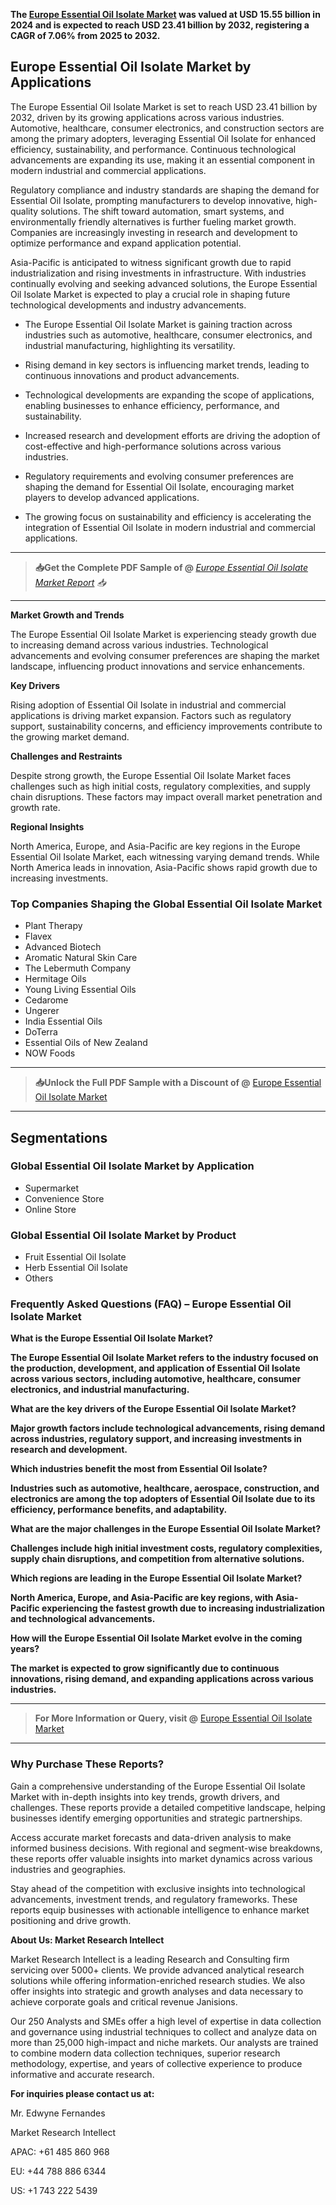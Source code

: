 <p><strong>The <a href="https://www.marketresearchintellect.com/download-sample/?rid=464896&amp;utm_source=Pulse-April-Europe&amp;utm_medium=852">Europe Essential Oil Isolate Market</a> was valued at USD 15.55 billion in 2024 and is expected to reach USD 23.41 billion by 2032, registering a CAGR of 7.06% from 2025 to 2032.</strong></p><h2>Europe Essential Oil Isolate Market by Applications&nbsp;</h2><p><p>The Europe Essential Oil Isolate Market is set to reach USD 23.41 billion by 2032, driven by its growing applications across various industries. Automotive, healthcare, consumer electronics, and construction sectors are among the primary adopters, leveraging Essential Oil Isolate for enhanced efficiency, sustainability, and performance. Continuous technological advancements are expanding its use, making it an essential component in modern industrial and commercial applications.</p><p>Regulatory compliance and industry standards are shaping the demand for Essential Oil Isolate, prompting manufacturers to develop innovative, high-quality solutions. The shift toward automation, smart systems, and environmentally friendly alternatives is further fueling market growth. Companies are increasingly investing in research and development to optimize performance and expand application potential.</p><p>Asia-Pacific is anticipated to witness significant growth due to rapid industrialization and rising investments in infrastructure. With industries continually evolving and seeking advanced solutions, the Europe Essential Oil Isolate Market is expected to play a crucial role in shaping future technological developments and industry advancements.</p></p><ul><li><p>The Europe Essential Oil Isolate Market is gaining traction across industries such as automotive, healthcare, consumer electronics, and industrial manufacturing, highlighting its versatility.</p></li><li><p>Rising demand in key sectors is influencing market trends, leading to continuous innovations and product advancements.</p></li><li><p>Technological developments are expanding the scope of applications, enabling businesses to enhance efficiency, performance, and sustainability.</p></li><li><p>Increased research and development efforts are driving the adoption of cost-effective and high-performance solutions across various industries.</p></li><li><p>Regulatory requirements and evolving consumer preferences are shaping the demand for Essential Oil Isolate, encouraging market players to develop advanced applications.</p></li><li><p>The growing focus on sustainability and efficiency is accelerating the integration of Essential Oil Isolate in modern industrial and commercial applications.</p></li></ul><hr /><blockquote><p><strong><span class="font-[700]">📥Get the Complete PDF Sample of @ </span></strong><em><span class="font-[700]"><a href="https://www.marketresearchintellect.com/download-sample/?rid=464896&amp;utm_source=Pulse-April-Europe&amp;utm_medium=852" target="_blank" data-tracking-control-name="article-ssr-frontend-pulse_little-text-block" data-tracking-will-navigate="" data-test-link="">Europe Essential Oil Isolate Market Report</a>&nbsp;📥</span></em></p></blockquote><hr /><p class="" data-start="77" data-end="360"><strong data-start="77" data-end="105">Market Growth and Trends</strong></p><p class="" data-start="77" data-end="360">The Europe Essential Oil Isolate Market is experiencing steady growth due to increasing demand across various industries. Technological advancements and evolving consumer preferences are shaping the market landscape, influencing product innovations and service enhancements.</p><p class="" data-start="362" data-end="606"><strong data-start="362" data-end="377">Key Drivers</strong></p><p class="" data-start="362" data-end="606">Rising adoption of Essential Oil Isolate in industrial and commercial applications is driving market expansion. Factors such as regulatory support, sustainability concerns, and efficiency improvements contribute to the growing market demand.</p><p class="" data-start="608" data-end="849"><strong data-start="608" data-end="637">Challenges and Restraints</strong></p><p class="" data-start="608" data-end="849">Despite strong growth, the Europe Essential Oil Isolate Market faces challenges such as high initial costs, regulatory complexities, and supply chain disruptions. These factors may impact overall market penetration and growth rate.</p><p class="" data-start="851" data-end="1095"><strong data-start="851" data-end="872">Regional Insights</strong></p><p class="" data-start="851" data-end="1095">North America, Europe, and Asia-Pacific are key regions in the Europe Essential Oil Isolate Market, each witnessing varying demand trends. While North America leads in innovation, Asia-Pacific shows rapid growth due to increasing investments.</p><p><h3>Top Companies Shaping the Global Essential Oil Isolate Market </h3><ul><li>Plant Therapy</li><li>Flavex</li><li>Advanced Biotech</li><li>Aromatic Natural Skin Care</li><li>The Lebermuth Company</li><li>Hermitage Oils</li><li>Young Living Essential Oils</li><li>Cedarome</li><li>Ungerer</li><li>India Essential Oils</li><li>DoTerra</li><li>Essential Oils of New Zealand</li><li>NOW Foods</li></ul></p><hr /><blockquote><p><strong>📥Unlock the Full PDF Sample with a Discount of @</strong> <a href="https://www.marketresearchintellect.com/ask-for-discount/?rid=464896&amp;utm_source=Pulse-April-Europe&amp;utm_medium=852">Europe Essential Oil Isolate Market</a></p></blockquote><hr /><p><h2>Segmentations</h2><h3>Global Essential Oil Isolate Market by Application</h3><ul><li>Supermarket</li><li>Convenience Store</li><li>Online Store</li></ul><h3>Global Essential Oil Isolate Market by Product</h3><ul><li>Fruit Essential Oil Isolate</li><li>Herb Essential Oil Isolate</li><li>Others</li></ul></p><h3><strong>Frequently Asked Questions (FAQ) &ndash; Europe Essential Oil Isolate Market</strong></h3><p><strong>What is the Europe Essential Oil Isolate Market?</strong></p><p><strong>The Europe Essential Oil Isolate Market refers to the industry focused on the production, development, and application of Essential Oil Isolate across various sectors, including automotive, healthcare, consumer electronics, and industrial manufacturing.</strong></p><p><strong>What are the key drivers of the Europe Essential Oil Isolate Market?</strong></p><p><strong>Major growth factors include technological advancements, rising demand across industries, regulatory support, and increasing investments in research and development.</strong></p><p><strong>Which industries benefit the most from Essential Oil Isolate?</strong></p><p><strong>Industries such as automotive, healthcare, aerospace, construction, and electronics are among the top adopters of Essential Oil Isolate due to its efficiency, performance benefits, and adaptability.</strong></p><p><strong>What are the major challenges in the Europe Essential Oil Isolate Market?</strong></p><p><strong>Challenges include high initial investment costs, regulatory complexities, supply chain disruptions, and competition from alternative solutions.</strong></p><p><strong>Which regions are leading in the Europe Essential Oil Isolate Market?</strong></p><p><strong>North America, Europe, and Asia-Pacific are key regions, with Asia-Pacific experiencing the fastest growth due to increasing industrialization and technological advancements.</strong></p><p><strong>How will the Europe Essential Oil Isolate Market evolve in the coming years?</strong></p><p><strong>The market is expected to grow significantly due to continuous innovations, rising demand, and expanding applications across various industries.</strong></p><hr /><blockquote><p><span class="font-[700]"><strong>For More Information or Query, visit&nbsp;@</strong>&nbsp;</span><span class="font-[700]"><a href="https://www.marketresearchintellect.com/product/global-essential-oil-isolate-market-size-and-forecast/?utm_source=Linkedin&utm_medium=852" target="_blank" data-tracking-control-name="article-ssr-frontend-pulse_little-text-block" data-tracking-will-navigate="" data-test-link="">Europe Essential Oil Isolate Market</a></span></p></blockquote><hr /><h3><strong data-start="0" data-end="31">Why Purchase These Reports?</strong></h3><p class="" data-start="35" data-end="297">Gain a comprehensive understanding of the Europe Essential Oil Isolate Market with in-depth insights into key trends, growth drivers, and challenges. These reports provide a detailed competitive landscape, helping businesses identify emerging opportunities and strategic partnerships.</p><p class="" data-start="299" data-end="540">Access accurate market forecasts and data-driven analysis to make informed business decisions. With regional and segment-wise breakdowns, these reports offer valuable insights into market dynamics across various industries and geographies.</p><p class="" data-start="542" data-end="784">Stay ahead of the competition with exclusive insights into technological advancements, investment trends, and regulatory frameworks. These reports equip businesses with actionable intelligence to enhance market positioning and drive growth.</p><p><strong><span class="font-[700]">About Us: Market Research Intellect</span></strong></p><p><span class="">Market Research Intellect is a leading Research and Consulting firm servicing over 5000+ clients. We provide advanced analytical research solutions while offering information-enriched research studies.&nbsp;</span>We also offer insights into strategic and growth analyses and data necessary to achieve corporate goals and critical revenue Janisions.</p><p><span class="">Our 250 Analysts and SMEs offer a high level of expertise in data collection and governance using industrial techniques to collect and analyze data on more than 25,000 high-impact and niche markets. Our analysts are trained to combine modern data collection techniques, superior research methodology, expertise, and years of collective experience to produce informative and accurate research.</span></p><p><strong>For inquiries please contact us at:</strong></p><p>Mr. Edwyne Fernandes</p><p>Market Research Intellect</p><p>APAC: +61 485 860 968</p><p>EU: +44 788 886 6344</p><p>US: +1 743 222 5439</p>